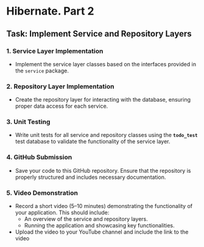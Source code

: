 # Hibernate. Part 2
## Task: Implement Service and Repository Layers

### 1. Service Layer Implementation
- Implement the service layer classes based on the interfaces provided in the `service` package.

### 2. Repository Layer Implementation
- Create the repository layer for interacting with the database, ensuring proper data access for each service.

### 3. Unit Testing
- Write unit tests for all service and repository classes using the **`todo_test`** test database to validate the functionality of the service layer.

### 4. GitHub Submission
- Save your code to this GitHub repository. Ensure that the repository is properly structured and includes necessary documentation.

### 5. Video Demonstration
- Record a short video (5–10 minutes) demonstrating the functionality of your application. This should include:
    - An overview of the service and repository layers.
    - Running the application and showcasing key functionalities.
- Upload the video to your YouTube channel and include the link to the video